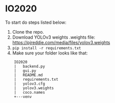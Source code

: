 # IO2020
To start do steps listed below:
  1. Clone the repo.
  2. Download YOLOv3 weights .weights file: https://pjreddie.com/media/files/yolov3.weights
  3. ```pip install -r requirements.txt```
  4. Make sure your folder looks like that:
  ```
      IO2020
      |   backend.py
      |   gui.py
      |   README.md
      |   requirements.txt
      |   yolov3.cfg
      |   yolov3.weights 
      |   coco.names
      +---venv
  
 

